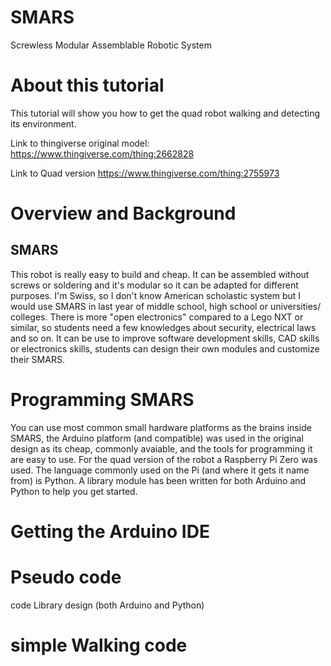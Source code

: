 # SMARS
Screwless Modular Assemblable Robotic System 

# About this tutorial
This tutorial will show you how to get the quad robot walking and detecting its environment.

Link to thingiverse original model:
https://www.thingiverse.com/thing:2662828

Link to Quad version
https://www.thingiverse.com/thing:2755973

# Overview and Background
## SMARS

This robot is really easy to build and cheap. It can be assembled without screws or soldering and it's modular so it can be adapted for different purposes. I'm Swiss, so I don't know American scholastic system but I would use SMARS in last year of middle school, high school or universities/ colleges. There is more "open electronics" compared to a Lego NXT or similar, so students need a few knowledges about security, electrical laws and so on. It can be use to improve software development skills, CAD skills or electronics skills, students can design their own modules and customize their SMARS.

# Programming SMARS
You can use most common small hardware platforms as the brains inside SMARS, the Arduino platform (and compatible) was used in the original design as its cheap, commonly avaiable, and the tools for programming it are easy to use. For the quad version of the robot a Raspberry Pi Zero was used. The language commonly used on the Pi (and where it gets it name from) is Python. A library module has been written for both Arduino and Python to help you get started.

# Getting the Arduino IDE

# Pseudo code
code Library design (both Arduino and Python)

# simple Walking code
